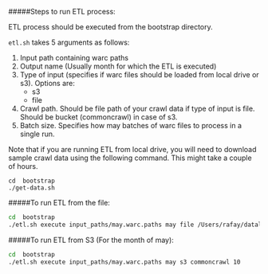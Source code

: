 
#####Steps to run ETL process:

ETL process should be executed from the bootstrap directory.

`etl.sh` takes 5 arguments as follows:
1. Input path containing warc paths
2. Output name (Usually month for which the ETL is executed)
3. Type of input (specifies if warc files should be loaded from local drive or s3). Options are:
    * s3
    * file
4. Crawl path. Should be file path of your crawl data if type of input is file. Should be bucket (commoncrawl) in case of s3.
5. Batch size. Specifies how may batches of warc files to process in a single run.

Note that if you are running ETL from local drive, you will need to download sample crawl data using the following command. This might take a couple of hours.
```
cd  bootstrap
./get-data.sh
```


#####To run ETL from the file:
```bash
cd  bootstrap
./etl.sh execute input_paths/may.warc.paths may file /Users/rafay/datalab/community-clusters/bootstrap 1
```

#####To run ETL from S3 (For the month of may):
```bash
cd  bootstrap
./etl.sh execute input_paths/may.warc.paths may s3 commoncrawl 10
```
